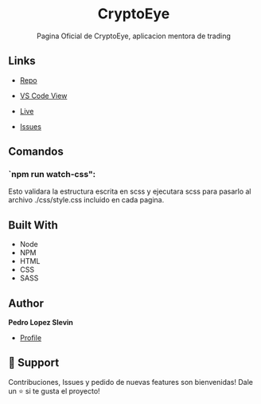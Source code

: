 <h1 align="center">CryptoEye</h1>

<p align="center">Pagina Oficial de CryptoEye, aplicacion mentora de trading</p>

## Links

- [Repo]( https://github.com/plshazer/CryptoEyeLopezSlevin "<project-name> Repo")

- [VS Code View](https://github1s.com/plshazer/CryptoEyeLopezSlevin "VS Code View")

- [Live](https://plshazer.github.io/CryptoEyeLopezSlevin/ "Live View")

- [Issues](https://github.com/plshazer/CryptoEyeLopezSlevin/issues "Issues Page")



## Comandos

### `npm run watch-css":

Esto validara la estructura escrita en scss y ejecutara scss para pasarlo al archivo ./css/style.css incluido en cada pagina.

## Built With

- Node
- NPM
- HTML
- CSS
- SASS

## Author

**Pedro Lopez Slevin**

- [Profile](https://github.com/plshazer/CryptoEyeLopezSlevin/issues "Pedro Lopez Slevin")

## 🤝 Support

Contribuciones, Issues y pedido de nuevas features son bienvenidas!
Dale un ⭐️ si te gusta el proyecto! 
